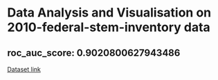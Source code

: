 # Data Analysis and Visualisation on 2010-federal-stem-inventory data

## roc_auc_score: 0.9020800627943486


[Dataset link](https://data.world/education/2010-federal-stem-inventory/file/2010%20Federal%20STEM%20Education%20Inventory%20Data%20Set.xls)
